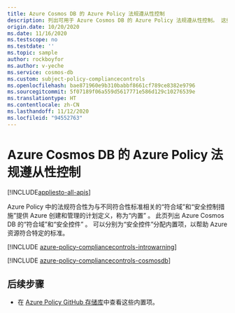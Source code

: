 ```yaml
---
title: Azure Cosmos DB 的 Azure Policy 法规遵从性控制
description: 列出可用于 Azure Cosmos DB 的 Azure Policy 法规遵从性控制。 这些内置的策略定义提供了管理 Azure 资源符合性的常用方法。
origin.date: 10/20/2020
ms.date: 11/16/2020
ms.testscope: no
ms.testdate: ''
ms.topic: sample
author: rockboyfor
ms.author: v-yeche
ms.service: cosmos-db
ms.custom: subject-policy-compliancecontrols
ms.openlocfilehash: bae871960e9b310babbf8661cf789ce8382e9796
ms.sourcegitcommit: 5f07189f06a559d5617771e586d129c10276539e
ms.translationtype: HT
ms.contentlocale: zh-CN
ms.lasthandoff: 11/12/2020
ms.locfileid: "94552763"
---
```

<!--Verify Successfully-->
# <a name="azure-policy-regulatory-compliance-controls-for-azure-cosmos-db"></a>Azure Cosmos DB 的 Azure Policy 法规遵从性控制
[!INCLUDE[appliesto-all-apis](includes/appliesto-all-apis.md)]

<!--Not Available on [Regulatory Compliance in Azure Policy](../governance/policy/concepts/regulatory-compliance.md)-->

Azure Policy 中的法规符合性为与不同符合性标准相关的“符合域”和“安全控制措施”提供 Azure 创建和管理的计划定义，称为“内置” 。 此页列出 Azure Cosmos DB 的“符合域”和“安全控件” 。 可以分别为“安全控件”分配内置项，以帮助 Azure 资源符合特定的标准。

[!INCLUDE [azure-policy-compliancecontrols-introwarning](../../includes/policy/standards/intro-warning.md)]

[!INCLUDE [azure-policy-compliancecontrols-cosmosdb](../../includes/policy/standards/byrp/microsoft.documentdb.md)]

## <a name="next-steps"></a>后续步骤

<!--Not Available on [Azure Policy Regulatory Compliance](../governance/policy/concepts/regulatory-compliance.md)-->

- 在 [Azure Policy GitHub 存储库](https://github.com/Azure/azure-policy)中查看这些内置项。

<!-- Update_Description: update meta properties, wording update, update link -->